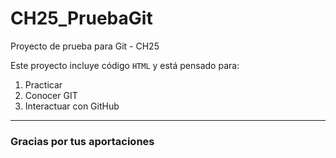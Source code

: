 # CH25_PruebaGit

Proyecto de prueba para Git - CH25


Este proyecto incluye código `HTML` y está pensado para:

1. Practicar
2. Conocer GIT
3. Interactuar con GitHub

---

### Gracias por tus aportaciones
